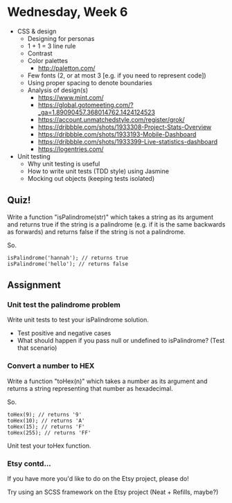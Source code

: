 # Wednesday, Week 6

- CSS & design
  - Designing for personas
  - 1 + 1 = 3 line rule
  - Contrast
  - Color palettes
    - http://paletton.com/
  - Few fonts (2, or at most 3 [e.g. if you need to represent code])
  - Using proper spacing to denote boundaries
  - Analysis of design(s)
    - https://www.mint.com/
    - https://global.gotomeeting.com/?_ga=1.89090457.368014762.1424124523
    - https://account.unmatchedstyle.com/register/grok/
    - https://dribbble.com/shots/1933308-Project-Stats-Overview
    - https://dribbble.com/shots/1933193-Mobile-Dashboard
    - https://dribbble.com/shots/1933399-Live-statistics-dashboard
    - https://logentries.com/
- Unit testing
  - Why unit testing is useful
  - How to write unit tests (TDD style) using Jasmine
  - Mocking out objects (keeping tests isolated)

## Quiz!

Write a function "isPalindrome(str)" which takes a string as its argument
and returns true if the string is a palindrome (e.g. if it is the same
  backwards as forwards) and returns false if the string is not a palindrome.

So.

    isPalindrome('hannah'); // returns true
    isPalindrome('hello'); // returns false

## Assignment

### Unit test the palindrome problem

Write unit tests to test your isPalindrome solution.

- Test positive and negative cases
- What should happen if you pass null or undefined to isPalindrome? (Test that
  scenario)

### Convert a number to HEX

Write a function "toHex(n)" which takes a number as its argument and returns
a string representing that number as hexadecimal.

So.

    toHex(9); // returns '9'
    toHex(10); // returns 'A'
    toHex(15); // returns 'F'
    toHex(255); // returns 'FF'

Unit test your toHex function.

### Etsy contd...

If you have more you'd like to do on the Etsy project, please do!

Try using an SCSS framework on the Etsy project (Neat + Refills, maybe?)
